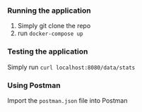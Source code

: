 ### Running the application

1. Simply git clone the repo
2. run `docker-compose up`

### Testing the application

Simply run `curl localhost:8080/data/stats`

### Using Postman

Import the `postman.json` file into Postman
